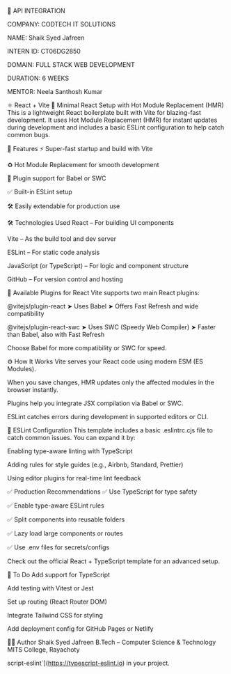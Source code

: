 🧩 API INTEGRATION

COMPANY: CODTECH IT SOLUTIONS

NAME: Shaik Syed Jafreen

INTERN ID: CT06DG2850

DOMAIN: FULL STACK WEB DEVELOPMENT

DURATION: 6 WEEKS

MENTOR: Neela Santhosh Kumar

⚛️ React + Vite
🚀 Minimal React Setup with Hot Module Replacement (HMR)
This is a lightweight React boilerplate built with Vite for blazing-fast development. It uses Hot Module Replacement (HMR) for instant updates during development and includes a basic ESLint configuration to help catch common bugs.

📌 Features
⚡ Super-fast startup and build with Vite

♻️ Hot Module Replacement for smooth development

🧩 Plugin support for Babel or SWC

✅ Built-in ESLint setup

🛠️ Easily extendable for production use

🛠️ Technologies Used
React – For building UI components

Vite – As the build tool and dev server

ESLint – For static code analysis

JavaScript (or TypeScript) – For logic and component structure

GitHub – For version control and hosting

🔌 Available Plugins for React
Vite supports two main React plugins:

@vitejs/plugin-react
➤ Uses Babel
➤ Offers Fast Refresh and wide compatibility

@vitejs/plugin-react-swc
➤ Uses SWC (Speedy Web Compiler)
➤ Faster than Babel, also with Fast Refresh

Choose Babel for more compatibility or SWC for speed.

⚙️ How It Works
Vite serves your React code using modern ESM (ES Modules).

When you save changes, HMR updates only the affected modules in the browser instantly.

Plugins help you integrate JSX compilation via Babel or SWC.

ESLint catches errors during development in supported editors or CLI.

🧹 ESLint Configuration
This template includes a basic .eslintrc.cjs file to catch common issues.
You can expand it by:

Enabling type-aware linting with TypeScript

Adding rules for style guides (e.g., Airbnb, Standard, Prettier)

Using editor plugins for real-time lint feedback

✅ Production Recommendations
✅ Use TypeScript for type safety

✅ Enable type-aware ESLint rules

✅ Split components into reusable folders

✅ Lazy load large components or routes

✅ Use .env files for secrets/configs

Check out the official React + TypeScript template for an advanced setup.

🚧 To Do
 Add support for TypeScript

 Add testing with Vitest or Jest

 Set up routing (React Router DOM)

 Integrate Tailwind CSS for styling

 Add deployment config for GitHub Pages or Netlify

👩‍💻 Author
Shaik Syed Jafreen
B.Tech – Computer Science & Technology
MITS College, Rayachoty

script-eslint`](https://typescript-eslint.io) in your project.
